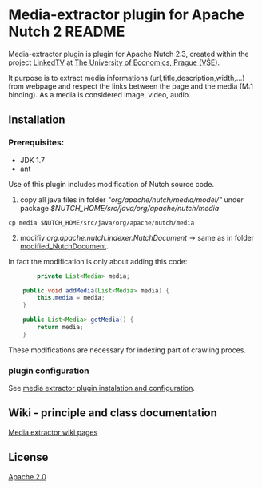 # Media-extractor plugin for Apache Nutch 2 README

Media-extractor plugin is plugin for Apache Nutch 2.3, created within the project [LinkedTV](http://linkedtv.eu/) at [The University of Economics, Prague (VŠE)](http://www.vse.cz/english/).

It purpose is to extract media informations (url,title,description,width,...) from webpage and respect the links between the page and the media (M:1 binding). As a media is considered image, video, audio.

## Installation
### Prerequisites:
* JDK 1.7
* ant

Use of this plugin includes modification of Nutch source code.

1. copy all java files in folder *"org/apache/nutch/media/model/"* under package *$NUTCH_HOME/src/java/org/apache/nutch/media*

```
cp media $NUTCH_HOME/src/java/org/apache/nutch/media

```

2. modifiy *org.apache.nutch.indexer.NutchDocument* -> same as in folder [modified_NutchDocument](https://github.com/KIZI/IRAPI/tree/master/nutch-plugin/modified_NutchDocument).

In fact the modification is only about adding this code:

```Java
        private List<Media> media;

	public void addMedia(List<Media> media) {
		this.media = media;
	}

	public List<Media> getMedia() {
		return media;
	}
```

These modifications are necessary for indexing part of crawling proces.

### plugin configuration
See [media extractor plugin instalation and configuration](https://github.com/KIZI/IRAPI/wiki/Media-extractor-plugin---installation&usage).

## Wiki - principle and class documentation
[Media extractor wiki pages](https://github.com/KIZI/IRAPI/wiki/Media-extractor-plugin,-principle-and-class-documentation)

## License

[Apache 2.0](https://github.com/KIZI/IRAPI/blob/master/nutch-plugin/LICENSE.txt)

